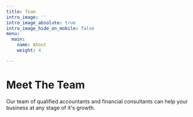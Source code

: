 ```yaml
---
title: Team
intro_image: ''
intro_image_absolute: true
intro_image_hide_on_mobile: false
menu:
  main:
    name: About
    weight: 4

---
```

# Meet The Team

Our team of qualified accountants and financial consultants can help your business at any stage of it's growth.